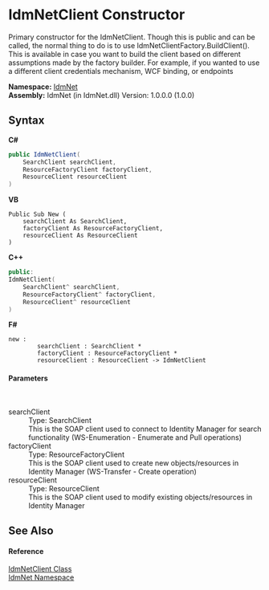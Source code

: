# IdmNetClient Constructor 
 

Primary constructor for the IdmNetClient. Though this is public and can be called, the normal thing to do is to use IdmNetClientFactory.BuildClient(). This is available in case you want to build the client based on different assumptions made by the factory builder. For example, if you wanted to use a different client credentials mechanism, WCF binding, or endpoints

**Namespace:**&nbsp;<a href="N_IdmNet">IdmNet</a><br />**Assembly:**&nbsp;IdmNet (in IdmNet.dll) Version: 1.0.0.0 (1.0.0)

## Syntax

**C#**<br />
``` C#
public IdmNetClient(
	SearchClient searchClient,
	ResourceFactoryClient factoryClient,
	ResourceClient resourceClient
)
```

**VB**<br />
``` VB
Public Sub New ( 
	searchClient As SearchClient,
	factoryClient As ResourceFactoryClient,
	resourceClient As ResourceClient
)
```

**C++**<br />
``` C++
public:
IdmNetClient(
	SearchClient^ searchClient, 
	ResourceFactoryClient^ factoryClient, 
	ResourceClient^ resourceClient
)
```

**F#**<br />
``` F#
new : 
        searchClient : SearchClient * 
        factoryClient : ResourceFactoryClient * 
        resourceClient : ResourceClient -> IdmNetClient
```


#### Parameters
&nbsp;<dl><dt>searchClient</dt><dd>Type: SearchClient<br />This is the SOAP client used to connect to Identity Manager for search functionality (WS-Enumeration - Enumerate and Pull operations)</dd><dt>factoryClient</dt><dd>Type: ResourceFactoryClient<br />This is the SOAP client used to create new objects/resources in Identity Manager (WS-Transfer - Create operation)</dd><dt>resourceClient</dt><dd>Type: ResourceClient<br />This is the SOAP client used to modify existing objects/resources in Identity Manager</dd></dl>

## See Also


#### Reference
<a href="T_IdmNet_IdmNetClient">IdmNetClient Class</a><br /><a href="N_IdmNet">IdmNet Namespace</a><br />